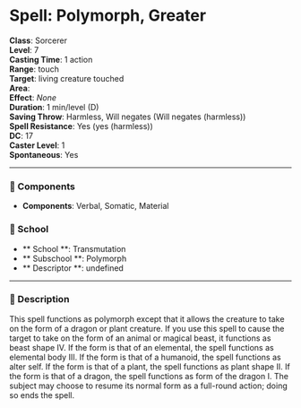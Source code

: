 
# Spell: Polymorph, Greater
**Class**: Sorcerer  
**Level**: 7  
**Casting Time**: 1 action  
**Range**: touch  
**Target**: living creature touched  
**Area**:   
**Effect**: _None_  
**Duration**: 1 min/level (D)  
**Saving Throw**: Harmless, Will negates (Will negates (harmless))  
**Spell Resistance**: Yes (yes (harmless))  
**DC**: 17  
**Caster Level**: 1  
**Spontaneous**: Yes

---

### 🔮 Components
- **Components**: Verbal, Somatic, Material

### 🏫 School
- ** School **: Transmutation
- ** Subschool **: Polymorph
- ** Descriptor **: undefined
---

### 📜 Description
This spell functions as polymorph except that it allows the creature to take on the form of a dragon or plant creature. If you use this spell to cause the target to take on the form of an animal or magical beast, it functions as beast shape IV. If the form is that of an elemental, the spell functions as elemental body III. If the form is that of a humanoid, the spell functions as alter self. If the form is that of a plant, the spell functions as plant shape II. If the form is that of a dragon, the spell functions as form of the dragon I. The subject may choose to resume its normal form as a full-round action; doing so ends the spell.
